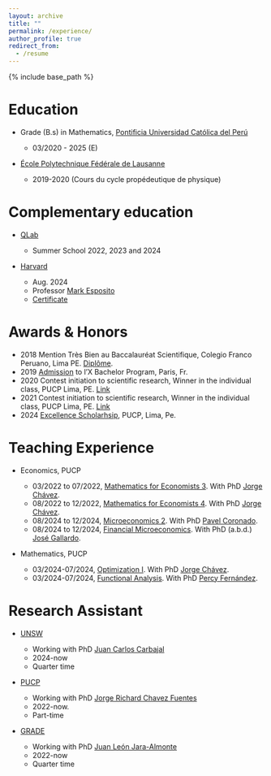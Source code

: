 ```yaml
---
layout: archive
title: ""
permalink: /experience/
author_profile: true
redirect_from:
  - /resume
---
```


{% include base_path %}


Education
======

* Grade (B.s) in Mathematics, [Pontificia Universidad Católica del Perú](https://www.pucp.edu.pe/carrera/matematicas/)
  * 03/2020 - 2025 (E)

* [École Polytechnique Fédérale de Lausanne](https://www.epfl.ch/en/)
  * 2019-2020 (Cours du cycle propédeutique de physique)

Complementary education
======

* [QLab](https://qlab.pucp.edu.pe/)
  * Summer School 2022, 2023 and 2024 

* [Harvard](https://www.harvard.edu/)
  * Aug. 2024
  * Professor [Mark Esposito](https://professional.dce.harvard.edu/faculty/mark-esposito/)
  * [Certificate](https://MarceloGallardoB.github.io/files/harvard_pucp.pdf)


Awards & Honors
======

* 2018 Mention Très Bien au Baccalauréat Scientifique, Colegio Franco Peruano, Lima PE. [Diplôme](https://MarceloGallardoB.github.io/files/notes_bac.pdf).
* 2019 [Admission](https://MarceloGallardoB.github.io/files/admission_l_X.pdf) to l’X Bachelor Program, Paris, Fr.
* 2020 Contest initiation to scientific research, Winner in the individual class, PUCP Lima, PE.  <a href="https://facultad.pucp.edu.pe/generales-ciencias/evento/ganadores-del-concurso-proyecto-iniciacion-la-investigacion-2020/" role="button" target="_blank"> Link </a>
* 2021 Contest initiation to scientific research, Winner in the individual class, PUCP Lima, PE. <a href="https://facultad.pucp.edu.pe/generales-ciencias/nota-de-prensa/ganadores-ee-gg-cc-2021/" role="button" target="_blank"> Link </a>
* 2024 [Excellence Scholarhsip](https://puntoedu.pucp.edu.pe/institucional/becas-excellence-scholarships-mejores-universidades-del-mundo/), PUCP, Lima, Pe.

Teaching Experience
======
* Economics, PUCP
  * 03/2022 to 07/2022, [Mathematics for Economists 3](https://marcelogallardob.github.io/teaching/). With PhD [Jorge Chávez](https://www.pucp.edu.pe/profesor/jorge-chavez-fuentes).
  * 08/2022 to 12/2022, [Mathematics for Economists 4](https://marcelogallardob.github.io/teaching/). With PhD [Jorge Chávez](https://www.pucp.edu.pe/profesor/jorge-chavez-fuentes).
  * 08/2024 to 12/2024, [Microeconomics 2](https://marcelogallardob.github.io/teaching/). With PhD [Pavel Coronado](https://www.pucp.edu.pe/profesor/pavel-coronado-castellanos).
  * 08/2024 to 12/2024, [Financial Microeconomics](https://marcelogallardob.github.io/teaching/). With PhD (a.b.d.) [José Gallardo](https://es.wikipedia.org/wiki/Jos%C3%A9_Gallardo_Ku).

* Mathematics, PUCP
  * 03/2024-07/2024, [Optimization I](https://marcelogallardob.github.io/teaching/). With PhD [Jorge Chávez](https://www.pucp.edu.pe/profesor/jorge-chavez-fuentes).
  * 03/2024-07/2024, [Functional Analysis](https://marcelogallardob.github.io/teaching/). With PhD [Percy Fernández](https://www.pucp.edu.pe/profesor/percy-fernandez-sanchez).

Research Assistant
======

* [UNSW](https://www.unsw.edu.au/business/our-schools/economics)
  * Working with PhD [Juan Carlos Carbajal](https://sites.google.com/site/carbajaleconomics/home) 
  * 2024-now
  * Quarter time
    
* [PUCP](https://www.pucp.edu.pe/carrera/matematicas/)
  * Working with PhD [Jorge Richard Chavez Fuentes](https://www.pucp.edu.pe/profesor/jorge-chavez-fuentes)
  * 2022-now.
  * Part-time
    
* [GRADE](https://www.grade.org.pe/en/) 
  * Working with PhD [Juan León Jara-Almonte](https://www.grade.org.pe/investigadores/personal/jleon/)
  * 2022-now
  * Quarter time



